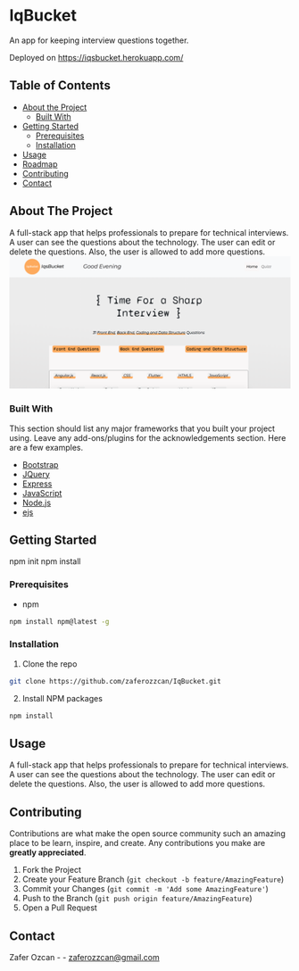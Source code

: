 # IqBucket
An app for keeping interview questions together. 

Deployed on https://iqsbucket.herokuapp.com/


<!-- TABLE OF CONTENTS -->
## Table of Contents

* [About the Project](#about-the-project)
  * [Built With](#built-with)
* [Getting Started](#getting-started)
  * [Prerequisites](#prerequisites)
  * [Installation](#installation)
* [Usage](#usage)
* [Roadmap](#roadmap)
* [Contributing](#contributing)
* [Contact](#contact)




<!-- ABOUT THE PROJECT -->
## About The Project
A full-stack app that helps professionals to prepare for technical interviews. A user can see the questions about the technology. The user can edit or delete the questions.
Also, the user is allowed to add more questions.  
![](home.png)




### Built With
This section should list any major frameworks that you built your project using. Leave any add-ons/plugins for the acknowledgements section. Here are a few examples.
* [Bootstrap](https://getbootstrap.com)
* [JQuery](https://jquery.com)
* [Express](https://expressjs.com/en/4x/api.html)
* [JavaScript](https://expressjs.com/en/4x/api.html)
* [Node.js](j)
* [ejs](k)





<!-- GETTING STARTED -->
## Getting Started

npm init
npm install


### Prerequisites

* npm
```sh
npm install npm@latest -g
```

### Installation

1. Clone the repo
```sh
git clone https://github.com/zaferozzcan/IqBucket.git
```
2. Install NPM packages
```sh
npm install
```


<!-- USAGE EXAMPLES -->
## Usage

A full-stack app that helps professionals to prepare for technical interviews. A user can see the questions about the technology. The user can edit or delete the questions.
Also, the user is allowed to add more questions.  


<!-- CONTRIBUTING -->
## Contributing

Contributions are what make the open source community such an amazing place to be learn, inspire, and create. Any contributions you make are **greatly appreciated**.

1. Fork the Project
2. Create your Feature Branch (`git checkout -b feature/AmazingFeature`)
3. Commit your Changes (`git commit -m 'Add some AmazingFeature'`)
4. Push to the Branch (`git push origin feature/AmazingFeature`)
5. Open a Pull Request





<!-- CONTACT -->
## Contact

Zafer Ozcan -  - zaferozzcan@gmail.com

